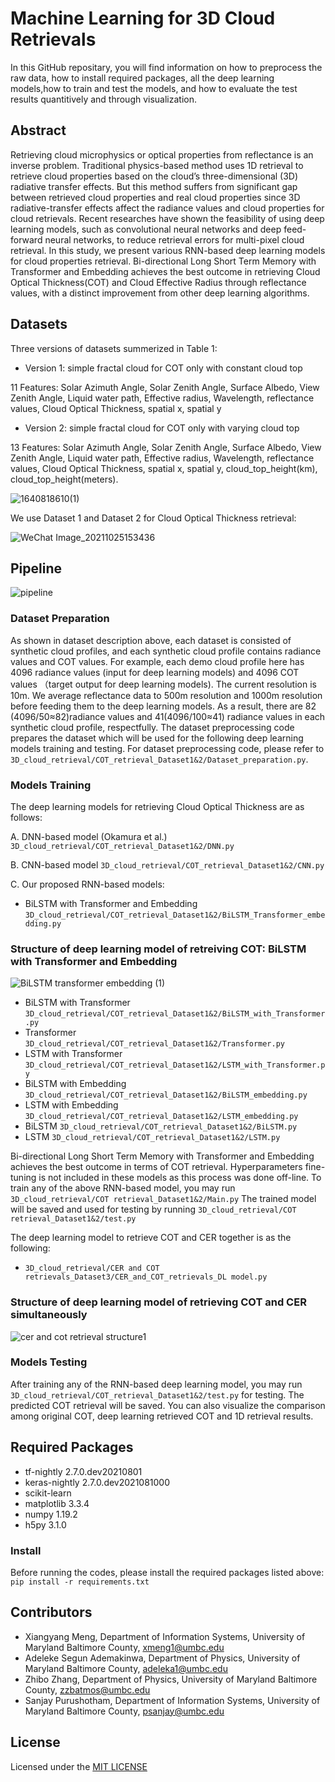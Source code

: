 # Machine Learning for 3D Cloud Retrievals
In this GitHub repositary, you will find information on how to preprocess the raw data, how to install required packages, all the deep learning models,how to train and test the models, and how to evaluate the test results quantitively and through visualization.

## Abstract
Retrieving cloud microphysics or optical properties  from reflectance is an inverse problem.  Traditional physics-based method uses 1D retrieval to retrieve cloud properties based on the cloud’s three-dimensional (3D) radiative transfer effects. But this method suffers from significant gap between retrieved cloud properties and real cloud properties since 3D radiative-transfer effects affect the radiance values and cloud properties for cloud retrievals.  Recent researches have shown the feasibility of using deep learning models, such as convolutional neural networks and deep feed-forward neural networks, to reduce  retrieval  errors  for  multi-pixel cloud retrieval. In this study, we present various RNN-based deep learning models for cloud properties retrieval. Bi-directional Long Short Term Memory with Transformer and Embedding achieves the best outcome in retrieving Cloud Optical Thickness(COT) and Cloud Effective Radius through reflectance values, with a distinct improvement from other deep learning algorithms.


## Datasets
Three versions of datasets summerized in Table 1:

* Version 1: simple fractal cloud for COT only with constant cloud top 

11 Features: Solar Azimuth Angle, Solar Zenith Angle, Surface Albedo, View Zenith Angle, Liquid water path, Effective radius, Wavelength, reflectance values, Cloud Optical Thickness, spatial x, spatial y

* Version 2: simple fractal cloud for COT only with varying cloud top

13 Features: Solar Azimuth Angle, Solar Zenith Angle, Surface Albedo, View Zenith Angle, Liquid water path, Effective radius, Wavelength, reflectance values, Cloud Optical Thickness, spatial x, spatial y, cloud_top_height(km), cloud_top_height(meters).



![1640818610(1)](https://user-images.githubusercontent.com/55510330/147709506-c3cb1ecd-f3d1-45e5-babb-9aa32bc09041.png)

We use Dataset 1 and Dataset 2 for Cloud Optical Thickness retrieval: 

![WeChat Image_20211025153436](https://user-images.githubusercontent.com/55510330/138758886-be31f8ea-d4fd-42da-ac03-eb717bc92703.png)
## Pipeline
![pipeline](https://user-images.githubusercontent.com/55510330/149815510-5dbae0b2-6530-47c4-b597-6e27546f22d4.png)
### Dataset Preparation
As shown in dataset description above, each dataset is consisted of synthetic cloud profiles, and each synthetic cloud profile contains radiance values and COT values. For example, each demo cloud profile here has 4096 radiance values (input for deep learning models) and 4096 COT values （target output for deep learning models). The current resolution is 10m. We average reflectance data to 500m resolution and 1000m resolution before feeding them to the deep learning models. As a result, there are 82 (4096/50≈82)radiance values and 41(4096/100≈41) radiance values in each synthetic cloud profile, respectfully. The dataset preprocessing code prepares the dataset which will be used for the following deep learning models training and testing. For dataset preprocessing code, please refer to `3D_cloud_retrieval/COT_retrieval_Dataset1&2/Dataset_preparation.py`. 

### Models Training

The deep learning models for retrieving Cloud Optical Thickness are as follows:

A. DNN-based model (Okamura et al.) `3D_cloud_retrieval/COT_retrieval_Dataset1&2/DNN.py`

B. CNN-based model `3D_cloud_retrieval/COT_retrieval_Dataset1&2/CNN.py`

C. Our proposed RNN-based models:
* BiLSTM with Transformer and Embedding `3D_cloud_retrieval/COT_retrieval_Dataset1&2/BiLSTM_Transformer_embedding.py`
### Structure of deep learning model of retreiving COT: BiLSTM with Transformer and Embedding
![BiLSTM transformer embedding (1)](https://user-images.githubusercontent.com/55510330/151221487-98c05139-8bb8-4af9-9158-155f415e9f00.png)
* BiLSTM with Transformer `3D_cloud_retrieval/COT_retrieval_Dataset1&2/BiLSTM_with_Transformer.py`
* Transformer `3D_cloud_retrieval/COT_retrieval_Dataset1&2/Transformer.py`
* LSTM with Transformer `3D_cloud_retrieval/COT_retrieval_Dataset1&2/LSTM_with_Transformer.py`
* BiLSTM with Embedding `3D_cloud_retrieval/COT_retrieval_Dataset1&2/BiLSTM_embedding.py`
* LSTM with Embedding `3D_cloud_retrieval/COT_retrieval_Dataset1&2/LSTM_embedding.py`
* BiLSTM `3D_cloud_retrieval/COT_retrieval_Dataset1&2/BiLSTM.py`
* LSTM `3D_cloud_retrieval/COT_retrieval_Dataset1&2/LSTM.py`

Bi-directional Long Short Term Memory with Transformer and Embedding achieves the best outcome in terms of COT retrieval. Hyperparameters fine-tuning is not included in these models as this process was done off-line. To train any of the above RNN-based model, you may run `3D_cloud_retrieval/COT retrieval_Dataset1&2/Main.py` The trained model will be saved and used for testing by running `3D_cloud_retrieval/COT retrieval_Dataset1&2/test.py`



The deep learning model to retrieve COT and CER together is as the following:
* `3D_cloud_retrieval/CER and COT retrievals_Dataset3/CER_and_COT_retrievals_DL model.py`
### Structure of deep learning model of retrieving COT and CER simultaneously
![cer and cot retrieval structure1](https://user-images.githubusercontent.com/55510330/151222566-d017cfd2-56f0-460e-a5b6-1436aa0c12b1.png)
### Models Testing
After training any of the RNN-based deep learning model, you may run `3D_cloud_retrieval/COT_retrieval_Dataset1&2/test.py` for testing. The predicted COT retrieval will be saved. You can also visualize the comparison among original COT, deep learning retrieved COT and 1D retrieval results. 
## Required Packages
* tf-nightly 2.7.0.dev20210801
* keras-nightly 2.7.0.dev2021081000   
* scikit-learn
* matplotlib 3.3.4            
* numpy 1.19.2           
* h5py 3.1.0           

### Install
Before running the codes, please install the required packages listed above:
`pip install -r requirements.txt`

## Contributors
* Xiangyang Meng, Department of Information Systems, University of Maryland Baltimore County, <xmeng1@umbc.edu>
* Adeleke Segun Ademakinwa, Department of Physics, University of Maryland Baltimore County, <adeleka1@umbc.edu>
* Zhibo Zhang, Department of Physics, University of Maryland Baltimore County, <zzbatmos@umbc.edu>
* Sanjay Purushotham, Department of Information Systems, University of Maryland Baltimore County, <psanjay@umbc.edu>

## License
  Licensed under the [MIT LICENSE](LICENSE)
